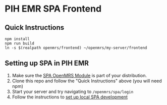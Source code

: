 # PIH EMR SPA Frontend

## Quick Instructions

```
npm install
npm run build
ln -s $(realpath openmrs/frontend) ~/openmrs/my-server/frontend
```

## Setting up SPA in PIH EMR

1. Make sure the [SPA OpenMRS Module](https://github.com/openmrs/openmrs-module-spa/)
  is part of your distribution.
2. Clone this repo and follow the "Quick Instructions" above (you will need npm)
3. Start your server and try navigating to `/openmrs/spa/login`
4. Follow the instructions to [set up local SPA development](https://wiki.openmrs.org/display/projects/Setup+local+development+environment+for+OpenMRS+SPA)
